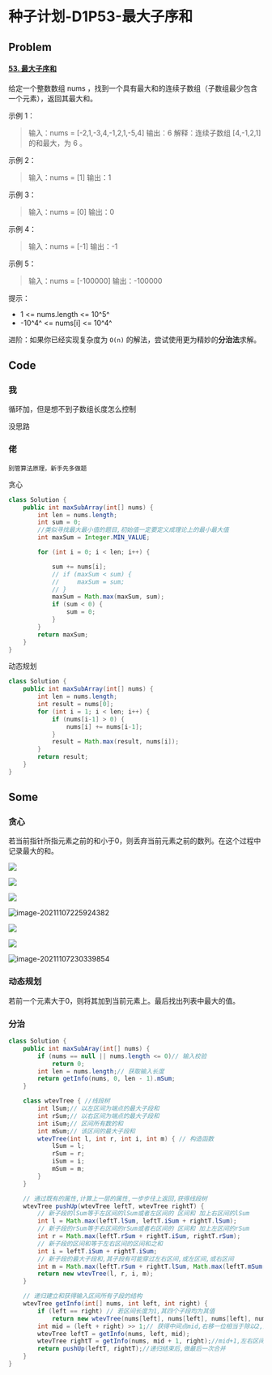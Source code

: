 # 种子计划-D1P53-最大子序和

## Problem

#### [53. 最大子序和](https://leetcode-cn.com/problems/maximum-subarray/)

给定一个整数数组 nums ，找到一个具有最大和的连续子数组（子数组最少包含一个元素），返回其最大和。

示例 1：

> 输入：nums = [-2,1,-3,4,-1,2,1,-5,4]
> 输出：6
> 解释：连续子数组 [4,-1,2,1] 的和最大，为 6 。

示例 2：

> 输入：nums = [1]
> 输出：1

示例 3：

> 输入：nums = [0]
> 输出：0

示例 4：

> 输入：nums = [-1]
> 输出：-1

示例 5：

> 输入：nums = [-100000]
> 输出：-100000


提示：

- 1 <= nums.length <= 10^5^ 
- -10^4^ <= nums[i] <= 10^4^


进阶：如果你已经实现复杂度为 `O(n)` 的解法，尝试使用更为精妙的**分治法**求解。

## Code

### 我

循环加，但是想不到子数组长度怎么控制

没思路

### 佬

`别管算法原理，新手先多做题`

贪心

```java
class Solution {
    public int maxSubArray(int[] nums) {
        int len = nums.length;
        int sum = 0;
        //类似寻找最大最小值的题目,初始值一定要定义成理论上的最小最大值
        int maxSum = Integer.MIN_VALUE;

        for (int i = 0; i < len; i++) {

            sum += nums[i];
            // if (maxSum < sum) {
            //     maxSum = sum;
            // }
            maxSum = Math.max(maxSum, sum);
            if (sum < 0) {
                sum = 0;
            }
        }
        return maxSum;
    }
}
```

动态规划

```java
class Solution {
    public int maxSubArray(int[] nums) {
        int len = nums.length;
        int result = nums[0];
        for (int i = 1; i < len; i++) {
            if (nums[i-1] > 0) {
                nums[i] += nums[i-1];
            }
            result = Math.max(result, nums[i]);
        }
        return result;
    }
}
```



## Some

### 贪心

若当前指针所指元素之前的和小于0，则丢弃当前元素之前的数列。在这个过程中记录最大的和。

![](https://qncdn.laufan.cn/img/202111072256891.png?imageView2/0/q/75|imageslim)

![](https://qncdn.laufan.cn/img/202111072256954.png?imageView2/0/q/75|imageslim)

![](https://qncdn.laufan.cn/img/202111072258978.png?imageView2/0/q/75|imageslim)

![image-20211107225924382](C:\Users\leif\AppData\Roaming\Typora\typora-user-images\image-20211107225924382.png)

![](https://qncdn.laufan.cn/img/202111072300496.png?imageView2/0/q/75|imageslim)

![](https://qncdn.laufan.cn/img/202111072303895.png?imageView2/0/q/75|imageslim)

![image-20211107230339854](C:\Users\leif\AppData\Roaming\Typora\typora-user-images\image-20211107230339854.png)



### 动态规划

若前一个元素大于0，则将其加到当前元素上。最后找出列表中最大的值。

### 分治

```java
class Solution {
    public int maxSubAray(int[] nums) {
        if (nums == null || nums.length <= 0)// 输入校验
            return 0;
        int len = nums.length;// 获取输入长度
        return getInfo(nums, 0, len - 1).mSum;
    }

    class wtevTree { //线段树
        int lSum;// 以左区间为端点的最大子段和
        int rSum;// 以右区间为端点的最大子段和
        int iSum;// 区间所有数的和
        int mSum;// 该区间的最大子段和
        wtevTree(int l, int r, int i, int m) { // 构造函数
            lSum = l;
            rSum = r;
            iSum = i;
            mSum = m;
        }
    }

    // 通过既有的属性,计算上一层的属性,一步步往上返回,获得线段树
    wtevTree pushUp(wtevTree leftT, wtevTree rightT) {
        // 新子段的lSum等于左区间的lSum或者左区间的 区间和 加上右区间的lSum
        int l = Math.max(leftT.lSum, leftT.iSum + rightT.lSum);
        // 新子段的rSum等于右区间的rSum或者右区间的 区间和 加上左区间的rSum
        int r = Math.max(leftT.rSum + rightT.iSum, rightT.rSum);
        // 新子段的区间和等于左右区间的区间和之和
        int i = leftT.iSum + rightT.iSum;
        // 新子段的最大子段和,其子段有可能穿过左右区间,或左区间,或右区间
        int m = Math.max(leftT.rSum + rightT.lSum, Math.max(leftT.mSum, rightT.mSum));
        return new wtevTree(l, r, i, m);
    }

    // 递归建立和获得输入区间所有子段的结构
    wtevTree getInfo(int[] nums, int left, int right) {
        if (left == right) // 若区间长度为1,其四个子段均为其值
            return new wtevTree(nums[left], nums[left], nums[left], nums[left]);
        int mid = (left + right) >> 1;// 获得中间点mid,右移一位相当于除以2,运算更快
        wtevTree leftT = getInfo(nums, left, mid);
        wtevTree rightT = getInfo(nums, mid + 1, right);//mid+1,左右区间没有交集。
        return pushUp(leftT, rightT);//递归结束后,做最后一次合并
    }
}
```

